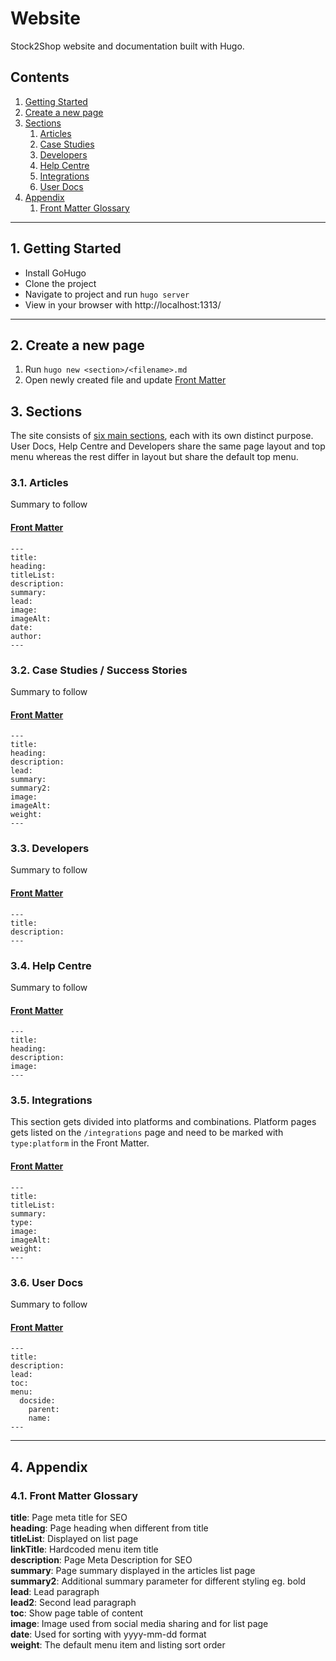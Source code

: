 # Website

Stock2Shop website and documentation built with Hugo.

## Contents

1. [Getting Started](#1-getting-started)
2. [Create a new page](#2-create-a-new-page)
3. [Sections](#3-sections)
    1. [Articles](#31-articles)
    2. [Case Studies](#32-case-studies--success-stories)
    3. [Developers](#33-developers)
    4. [Help Centre](#34-help-centre)
    5. [Integrations](#35-integrations)
    6. [User Docs](#36-user-docs)
4. [Appendix](#4-appendix)
    1. [Front Matter Glossary]((#41-front-matter-glossary))

* * *

## 1. Getting Started

- Install GoHugo
- Clone the project
- Navigate to project and run ```hugo server```
- View in your browser with http://localhost:1313/

* * *

## 2. Create a new page

1. Run ```hugo new <section>/<filename>.md```
2. Open newly created file and update [Front Matter](#41-front-matter-glossary)
 
## 3. Sections

The site consists of [six main sections](#contents), each with its own distinct purpose. User Docs, Help Centre and
Developers share the same page layout and top menu whereas the rest differ in layout but share the default top menu. 

### 3.1. Articles

Summary to follow

#### [Front Matter](#41-front-matter-glossary)
```
---
title:
heading:
titleList:
description:
summary:
lead:
image:
imageAlt:
date:
author:
---
```

### 3.2. Case Studies / Success Stories

Summary to follow

#### [Front Matter](#41-front-matter-glossary)
```
---
title:
heading:
description:
lead:
summary:
summary2:
image:
imageAlt:
weight:
---
```

### 3.3. Developers

Summary to follow

#### [Front Matter](#41-front-matter-glossary)
```
---
title:
description:
---
```

### 3.4. Help Centre

Summary to follow

#### [Front Matter](#41-front-matter-glossary)
```
---
title:
heading:
description:
image:
---
```

### 3.5. Integrations

This section gets divided into platforms and combinations. Platform pages gets listed on the ```/integrations``` page and need to be marked with ```type:platform``` in the Front Matter.  

#### [Front Matter](#41-front-matter-glossary)
```
---
title:
titleList:
summary:
type:
image:
imageAlt:
weight:
---
```

### 3.6. User Docs

Summary to follow

#### [Front Matter](#41-front-matter-glossary)
```
---
title:
description:
lead:
toc:
menu:
  docside:
    parent:
    name:
---
```
* * *

## 4. Appendix

### 4.1. Front Matter Glossary

**title**: Page meta title for SEO  
**heading**: Page heading when different from title  
**titleList**: Displayed on list page  
**linkTitle**: Hardcoded menu item title  
**description**: Page Meta Description for SEO  
**summary**: Page summary displayed in the articles list page  
**summary2**: Additional summary parameter for different styling eg. bold   
**lead**: Lead paragraph  
**lead2**: Second lead paragraph  
**toc**: Show page table of content  
**image**: Image used from social media sharing and for list page  
**date**: Used for sorting with yyyy-mm-dd format  
**weight**: The default menu item and listing sort order 